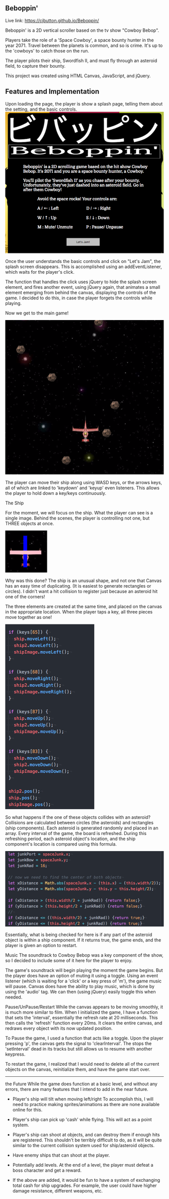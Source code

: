 


Beboppin'
-------------------
Live link: https://cjbutton.github.io/Beboppin/

Beboppin' is a 2D vertical scroller based on the tv show "Cowboy Bebop".

Players take the role of a 'Space Cowboy', a space bounty hunter in the
year 2071. Travel between the planets is common, and so is crime. It's
up to the 'cowboys' to catch those on the run.

The player pilots their ship, Swordfish II, and must fly through an
asteroid field, to capture their bounty.

This project was created using HTML Canvas, JavaScript, and jQuery.

Features and Implementation
-----------------------

Upon loading the page, the player is show a splash page, telling them
about the setting, and the basic controls.
![splash screen](images/production_images/splash.png)

Once the user understands the basic controls and click on "Let's Jam",
the splash screen disappears. This is accomplished using an addEventListener, which waits for the player's click.

The function that handles the click uses jQuery to hide the splash
screen element, and fires another event, using jQuery again, that
animates a small element emerging from behind the canvas, displaying
the controls of the game. I decided to do this, in case the player
forgets the controls while playing.

Now we get to the main game!

![picture of the main game](images/production_images/inaction.png)

The player can move their ship along using WASD keys, or the arrows keys, all of which are linked to 'keydown' and 'keyup' even listeners.
This allows the player to hold down a key/keys continuously.

The Ship

For the moment, we will focus on the ship. What the player can see is
a single image. Behind the scenes, the player is controlling not one,
but THREE objects at once.

![behind the scenes of the ship](images/production_images/shipComponents.png)

Why was this done? The ship is an unusual shape, and not one that Canvas has an easy time of duplicating. (It is easiest to generate rectangles or circles). I didn't want a hit collision to register just because an asteroid hit one of the corners!

The three elements are created at the same time, and placed on the canvas in the appropriate
location. When the player taps a key, all three pieces move together as one!

![ship movement](images/production_images/movement.png)

So what happens if the one of these objects collides with an asteroid? Collisions are calculated between circles (the asteroids)
and rectangles (ship components). Each asteroid is generated randomly and placed in an array. Every interval of the game, the board is refreshed. During this refreshing period, each asteroid object's location, and the ship component's location is compared using this formula.

![collision detection](images/production_images/collision.png)

Essentially, what is being checked for here is if any part of the asteroid object is within a ship component. If it returns true, the game ends, and the player is given an option to restart.

Music
The soundtrack to Cowboy Bebop was a key component of the show, so I decided to include some of it here for the player to enjoy.

The game's soundtrack will begin playing the moment the game begins. But the player does have an option of muting it using a toggle. Using an event listener (which is waiting for a 'click' or a key press of 'm'), the game music will pause. Canvas does have the ability to play music, which is done by using the 'audio' tag. We can then (using jQuery) easily toggle this when needed.

Pause/UnPause/Restart
While the canvas appears to be moving smoothly, it is much more similar to film. When I initialized the game, I have a function that sets the 'interval', essentially the refresh rate at 20 milliseconds. This then calls the 'refresh' function every 20ms. It clears the entire canvas, and redraws every object with its now updated position.

To Pause the game, I used a function that acts like a toggle. Upon the player pressing 'p', the canvas gets the signal to 'clearInterval'. The stops the 'setInterval' dead in its tracks but still allows us to resume with another keypress.

To restart the game, I realized that I would need to delete all of the current objects on the canvas, reinitialize them, and have the game start over.

--------
the Future
While the game does function at a basic level, and without any errors, there are many features that I intend to add in the near future.
- Player's ship will tilt when moving left/right
  To accomplish this, I will need to practice making sprites/animations as there are none available online for this.

- Player's ship can pick up 'cash' while flying. This will act as a point system.

- Player's ship can shoot at objects, and can destroy them if enough hits are registered.
  This shouldn't be terribly difficult to do, as it will be quite similar to the current
  collision system used for ship/asteroid objects.

- Have enemy ships that can shoot at the player.

- Potentially add levels. At the end of a level, the player must defeat a boss character
  and get a reward.

- If the above are added, it would be fun to have a system of exchanging total cash for ship upgrades.
  For example, the user could have higher damage resistance, different weapons, etc.
